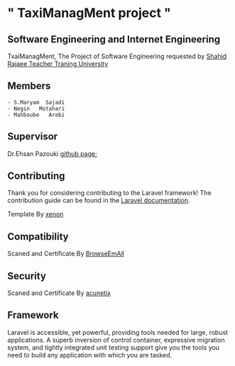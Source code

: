 #                             " TaxiManagMent project "


## Software Engineering and Internet Engineering

TxaiManagMent, The Project of Software Engineering requested by [Shahid Rajaee Teacher Traning University](http://www.srttu.edu/en/) 

## Members

	- S.Maryam  Sajadi
	- Negin   Motahari
	- Mahboube   Arebi

## Supervisor

   Dr.Ehsan Pazouki [github page:](https://github.com/ehsanp61)

## Contributing

Thank you for considering contributing to the Laravel framework! The contribution guide can be found in the [Laravel documentation](http://laravel.com/docs/contributions).

Template By [xenon](http://themes.laborator.co/xenon/)

## Compatibility

Scaned and Certificate By [BrowseEmAll](www.browseemall.com/)

## Security 

Scaned and Certificate By [acunetix](www.acunetix.com)


## Framework

Laravel is accessible, yet powerful, providing tools needed for large, robust applications. A superb inversion of control container, expressive migration system, and tightly integrated unit testing support give you the tools you need to build any application with which you are tasked.



